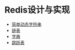 # Redis设计与实现

* [简单动态字符串](/DaIRedis/SDS.md)
* [链表](/DaIRedis/linkelist.md)
* [字典](/DaIRedis/dict.md)
* [跳跃表](/DaIRedis/zskiplist.md)